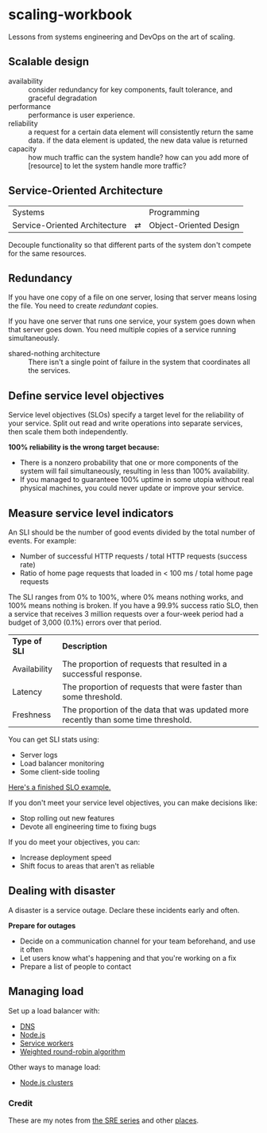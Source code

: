 # scaling-workbook
Lessons from systems engineering and DevOps on the art of scaling.

## Scalable design

<dl>

  <dt>availability</dt>

  <dd>consider redundancy for key components, fault tolerance, and graceful degradation</dd>

  <dt> performance </dt>
  
  <dd> performance is user experience. </dd>
  
  <dt> reliability </dt>
  
  <dd> a request for a certain data element will consistently return the same data. if the data element is updated, the new data value is returned </dd>
  
  <dt> capacity </dt>
  
  <dd> how much traffic can the system handle? how can you add more of [resource] to let the system handle more traffic? </dd>
  
</dl>

## Service-Oriented Architecture
<table>
<tbody>
<tr>
<td>Systems</td>
<td>&nbsp;</td>
<td>Programming</td>
</tr>
<tr>
<td>Service-Oriented Architecture</td>
<td>⇄</td>
<td>Object-Oriented Design</td>
</tr>
</tbody>
</table>

Decouple functionality so that different parts of the system don't compete for the same resources. 

## Redundancy

If you have one copy of a file on one server, losing that server means losing the file. You need to create _redundant_ copies.

If you have one server that runs one service, your system goes down when that server goes down. You need multiple copies of a service running simultaneously.

<dl>
  <dt>shared-nothing architecture</dt>
  <dd>There isn't a single point of failure in the system that coordinates all the services.</dd>
</dl>

## Define service level objectives
Service level objectives (SLOs) specify a target level for the reliability of your service. Split out read and write operations into separate services, then scale them both independently.

__100% reliability is the wrong target because:__
- There is a nonzero probability that one or more components of the system will fail simultaneously, resulting in less than 100% availability. 
- If you managed to guaranteee 100% uptime in some utopia without real physical machines, you could never update or improve your service. 

## Measure service level indicators
An SLI should be the number of good events divided by the total number of events. 
For example:
- Number of successful HTTP requests / total HTTP requests (success rate)
- Ratio of home page requests that loaded in < 100 ms / total home page requests

The SLI ranges from 0% to 100%, where 0% means nothing works, and 100% means nothing is broken.  If you have a 99.9% success ratio SLO, then a service that receives 3 million requests over a four-week period had a budget of 3,000 (0.1%) errors over that period.

<table>
<tbody>
<tr>
  <td><strong>Type of SLI</strong></td>
<td><strong>Description</strong></td>
</tr>
<tr>
<td>Availability</td>
<td>The proportion of requests that resulted in a successful response.</td>
</tr>
<tr>
<td>Latency</td>
<td>The proportion of requests that were faster than some threshold.</td>
</tr>
<tr>
<td>Freshness</td>
<td>The proportion of the data that was updated more recently than some time threshold.</td>
</tr>
</tbody>
</table>

You can get SLI stats using:

- Server logs
- Load balancer monitoring
- Some client-side tooling
  
[Here's a finished SLO example.](https://landing.google.com/sre/workbook/chapters/slo-document/) 

If you don't meet your service level objectives, you can make decisions like:
- Stop rolling out new features 
- Devote all engineering time to fixing bugs

If you do meet your objectives, you can:
- Increase deployment speed
- Shift focus to areas that aren't as reliable
## Dealing with disaster

A disaster is a service outage. Declare these incidents early and often.

__Prepare for outages__
- Decide on a communication channel for your team beforehand, and use it often
- Let users know what's happening and that you're working on a fix
- Prepare a list of people to contact

## Managing load

Set up a load balancer with:
- [DNS](https://www.nginx.com/resources/glossary/dns-load-balancing/)
- [Node.js](https://medium.com/techintoo/load-balancing-node-js-51b854fb4f4f)
- [Service workers](https://serviceworke.rs/load-balancer.html)
- [Weighted round-robin algorithm](https://github.com/search?q=Weighted+Round+Robin)
 
Other ways to manage load:
- [Node.js clusters](https://medium.com/iquii/good-practices-for-high-performance-and-scalable-node-js-applications-part-1-3-bb06b6204197)

 
### Credit
These are my notes from [the SRE series](https://landing.google.com/sre/books/) and other [places](https://www.aosabook.org/en/distsys.html).

